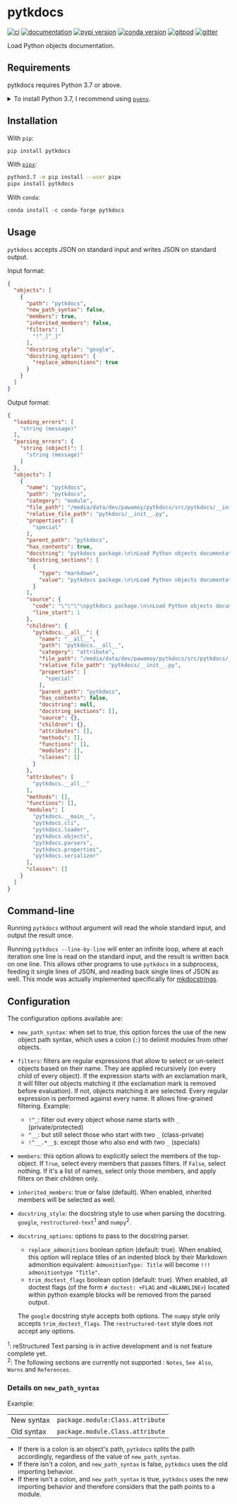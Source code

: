 # pytkdocs

[![ci](https://github.com/pawamoy/pytkdocs/workflows/ci/badge.svg)](https://github.com/pawamoy/pytkdocs/actions?query=workflow%3Aci)
[![documentation](https://img.shields.io/badge/docs-mkdocs%20material-blue.svg?style=flat)](https://pawamoy.github.io/pytkdocs/)
[![pypi version](https://img.shields.io/pypi/v/pytkdocs.svg)](https://pypi.org/project/pytkdocs/)
[![conda version](https://img.shields.io/conda/vn/conda-forge/pytkdocs)](https://anaconda.org/conda-forge/pytkdocs)
[![gitpod](https://img.shields.io/badge/gitpod-workspace-blue.svg?style=flat)](https://gitpod.io/#https://github.com/pawamoy/pytkdocs)
[![gitter](https://badges.gitter.im/join%20chat.svg)](https://gitter.im/pytkdocs/community)

Load Python objects documentation.

## Requirements

pytkdocs requires Python 3.7 or above.

<details>
<summary>To install Python 3.7, I recommend using <a href="https://github.com/pyenv/pyenv"><code>pyenv</code></a>.</summary>

```bash
# install pyenv
git clone https://github.com/pyenv/pyenv ~/.pyenv

# setup pyenv (you should also put these three lines in .bashrc or similar)
export PATH="${HOME}/.pyenv/bin:${PATH}"
export PYENV_ROOT="${HOME}/.pyenv"
eval "$(pyenv init -)"

# install Python 3.7
pyenv install 3.7.12

# make it available globally
pyenv global system 3.7.12
```
</details>

## Installation

With `pip`:
```bash
pip install pytkdocs
```

With [`pipx`](https://github.com/pipxproject/pipx):
```bash
python3.7 -m pip install --user pipx
pipx install pytkdocs
```

With `conda`:
```python
conda install -c conda-forge pytkdocs
```

## Usage

`pytkdocs` accepts JSON on standard input and writes JSON on standard output.

Input format:

```json
{
  "objects": [
    {
      "path": "pytkdocs",
      "new_path_syntax": false,
      "members": true,
      "inherited_members": false,
      "filters": [
        "!^_[^_]"
      ],
      "docstring_style": "google",
      "docstring_options": {
        "replace_admonitions": true
      }
    }
  ]
}
```

Output format:

```json
{
  "loading_errors": [
    "string (message)"
  ],
  "parsing_errors": {
    "string (object)": [
      "string (message)"
    ]
  },
  "objects": [
    {
      "name": "pytkdocs",
      "path": "pytkdocs",
      "category": "module",
      "file_path": "/media/data/dev/pawamoy/pytkdocs/src/pytkdocs/__init__.py",
      "relative_file_path": "pytkdocs/__init__.py",
      "properties": [
        "special"
      ],
      "parent_path": "pytkdocs",
      "has_contents": true,
      "docstring": "pytkdocs package.\n\nLoad Python objects documentation.",
      "docstring_sections": [
        {
          "type": "markdown",
          "value": "pytkdocs package.\n\nLoad Python objects documentation."
        }
      ],
      "source": {
        "code": "\"\"\"\npytkdocs package.\n\nLoad Python objects documentation.\n\"\"\"\n\nfrom typing import List\n\n__all__: List[str] = []\n",
        "line_start": 1
      },
      "children": {
        "pytkdocs.__all__": {
          "name": "__all__",
          "path": "pytkdocs.__all__",
          "category": "attribute",
          "file_path": "/media/data/dev/pawamoy/pytkdocs/src/pytkdocs/__init__.py",
          "relative_file_path": "pytkdocs/__init__.py",
          "properties": [
            "special"
          ],
          "parent_path": "pytkdocs",
          "has_contents": false,
          "docstring": null,
          "docstring_sections": [],
          "source": {},
          "children": {},
          "attributes": [],
          "methods": [],
          "functions": [],
          "modules": [],
          "classes": []
        }
      },
      "attributes": [
        "pytkdocs.__all__"
      ],
      "methods": [],
      "functions": [],
      "modules": [
        "pytkdocs.__main__",
        "pytkdocs.cli",
        "pytkdocs.loader",
        "pytkdocs.objects",
        "pytkdocs.parsers",
        "pytkdocs.properties",
        "pytkdocs.serializer"
      ],
      "classes": []
    }
  ]
}
```

## Command-line

Running `pytkdocs` without argument will read the whole standard input,
and output the result once.

Running `pytkdocs --line-by-line` will enter an infinite loop,
where at each iteration one line is read on the standard input,
and the result is written back on one line.
This allows other programs to use `pytkdocs` in a subprocess,
feeding it single lines of JSON, and reading back single lines of JSON as well.
This mode was actually implemented specifically for
[mkdocstrings](https://github.com/pawamoy/mkdocstrings).

## Configuration

The configuration options available are:

- `new_path_syntax`: when set to true, this option forces the use of the new object path syntax,
  which uses a colon (`:`) to delimit modules from other objects.

- `filters`: filters are regular expressions that allow to select or un-select objects based on their name.
  They are applied recursively (on every child of every object).
  If the expression starts with an exclamation mark,
  it will filter out objects matching it (the exclamation mark is removed before evaluation).
  If not, objects matching it are selected.
  Every regular expression is performed against every name.
  It allows fine-grained filtering. Example:

    - `!^_`: filter out every object whose name starts with `_` (private/protected)
    - `^__`: but still select those who start with two `_` (class-private)
    - `!^__.*__$`: except those who also end with two `_` (specials)

- `members`: this option allows to explicitly select the members of the top-object.
  If `True`, select every members that passes filters. If `False`, select nothing.
  If it's a list of names, select only those members, and apply filters on their children only.

- `inherited_members`: true or false (default). When enabled, inherited members will be selected as well.

- `docstring_style`: the docstring style to use when parsing the docstring. `google`, `restructured-text`<sup>1</sup> and `numpy`<sup>2</sup>.

- `docstring_options`: options to pass to the docstring parser.
    - `replace_admonitions` boolean option (default: true). When enabled, this option will
      replace titles of an indented block by their Markdown admonition equivalent:
      `AdmonitionType: Title` will become `!!! admonitiontype "Title"`.
    - `trim_doctest_flags` boolean option (default: true). When enabled, all doctest
      flags (of the form `# doctest: +FLAG` and `<BLANKLINE>`) located within python
      example blocks will be removed from the parsed output.

    The `google` docstring style accepts both options. The `numpy` style only accepts `trim_doctest_flags`. The `restructured-text` style does not accept any options.

<sup>1</sup>: reStructured Text parsing is in active development and is not feature complete yet.</br>
<sup>2</sup>: The following sections are currently not supported : `Notes`, `See Also`, `Warns` and `References`.

### Details on `new_path_syntax`

Example:

<table>
  <tr>
      <td>New syntax</td>
      <td><code>package.module:Class.attribute</code></td>
  </tr>
  <tr>
      <td>Old syntax</td>
      <td><code>package.module.Class.attribute</code></td>
  </tr>
</table>

- If there is a colon is an object's path, `pytkdocs` splits the path accordingly,
  regardless of the value of `new_path_syntax`.
- If there isn't a colon, and `new_path_syntax` is false, `pytkdocs` uses the
  old importing behavior.
- If there isn't a colon, and `new_path_syntax` is true, `pytkdocs` uses the new
  importing behavior and therefore considers that the path points to a module.
